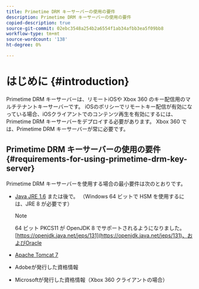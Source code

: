 ```yaml
---
title: Primetime DRM キーサーバーの使用の要件
description: Primetime DRM キーサーバーの使用の要件
copied-description: true
source-git-commit: 02ebc3548a254b2a6554f1ab34afbb3ea5f09bb8
workflow-type: tm+mt
source-wordcount: '138'
ht-degree: 0%

---
```


# はじめに {#introduction}

Primetime DRM キーサーバーは、リモートiOSや Xbox 360 のキー配信用のマルチテナントキーサーバーです。 iOSのポリシーでリモートキー配信が有効になっている場合、iOSクライアントでのコンテンツ再生を有効にするには、Primetime DRM キーサーバーをデプロイする必要があります。 Xbox 360 では、Primetime DRM キーサーバーが常に必要です。

## Primetime DRM キーサーバーの使用の要件 {#requirements-for-using-primetime-drm-key-server}

Primetime DRM キーサーバーを使用する場合の最小要件は次のとおりです。

* [Java JRE 1.6](https://www.oracle.com/technetwork/java/javase/downloads/index.html) または後で。 （Windows 64 ビットで HSM を使用するには、JRE 8 が必要です）

  >[!NOTE]
  >
  >64 ビット PKCS11 が OpenJDK 8 でサポートされるようになりました。 [https://openjdk.java.net/jeps/131](https://openjdk.java.net/jeps/131)、およびOracle
* [Apache Tomcat 7](https://tomcat.apache.org)
* Adobeが発行した資格情報
* Microsoftが発行した資格情報（Xbox 360 クライアントの場合）
